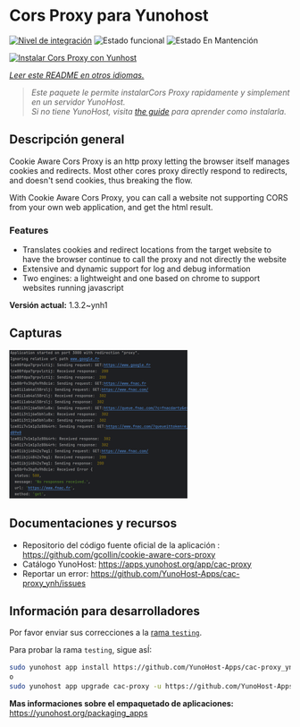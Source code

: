<!--
Este archivo README esta generado automaticamente<https://github.com/YunoHost/apps/tree/master/tools/readme_generator>
No se debe editar a mano.
-->

# Cors Proxy para Yunohost

[![Nivel de integración](https://dash.yunohost.org/integration/cac-proxy.svg)](https://ci-apps.yunohost.org/ci/apps/cac-proxy/) ![Estado funcional](https://ci-apps.yunohost.org/ci/badges/cac-proxy.status.svg) ![Estado En Mantención](https://ci-apps.yunohost.org/ci/badges/cac-proxy.maintain.svg)

[![Instalar Cors Proxy con Yunhost](https://install-app.yunohost.org/install-with-yunohost.svg)](https://install-app.yunohost.org/?app=cac-proxy)

*[Leer este README en otros idiomas.](./ALL_README.md)*

> *Este paquete le permite instalarCors Proxy rapidamente y simplement en un servidor YunoHost.*  
> *Si no tiene YunoHost, visita [the guide](https://yunohost.org/install) para aprender como instalarla.*

## Descripción general

Cookie Aware Cors Proxy is an http proxy letting the browser itself manages cookies and redirects.
Most other cores proxy directly respond to redirects, and doesn't send cookies, thus breaking the flow.

With Cookie Aware Cors Proxy, you can call a website not supporting CORS from your own web application, and get the html result.

### Features
- Translates cookies and redirect locations from the target website to have the browser continue to call the proxy and not directly the website 
- Extensive and dynamic support for log and debug information
- Two engines: a lightweight and one based on chrome to support websites running javascript


**Versión actual:** 1.3.2~ynh1

## Capturas

![Captura de Cors Proxy](./doc/screenshots/fnac-logs.png)

## Documentaciones y recursos

- Repositorio del código fuente oficial de la aplicación : <https://github.com/gcollin/cookie-aware-cors-proxy>
- Catálogo YunoHost: <https://apps.yunohost.org/app/cac-proxy>
- Reportar un error: <https://github.com/YunoHost-Apps/cac-proxy_ynh/issues>

## Información para desarrolladores

Por favor enviar sus correcciones a la [rama `testing`](https://github.com/YunoHost-Apps/cac-proxy_ynh/tree/testing).

Para probar la rama `testing`, sigue asÍ:

```bash
sudo yunohost app install https://github.com/YunoHost-Apps/cac-proxy_ynh/tree/testing --debug
o
sudo yunohost app upgrade cac-proxy -u https://github.com/YunoHost-Apps/cac-proxy_ynh/tree/testing --debug
```

**Mas informaciones sobre el empaquetado de aplicaciones:** <https://yunohost.org/packaging_apps>
